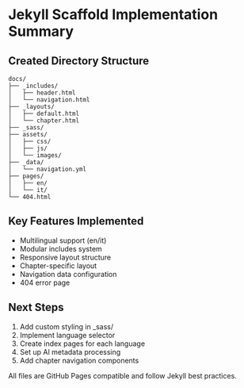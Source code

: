 
# Jekyll Scaffold Implementation Summary

## Created Directory Structure
```
docs/
├── _includes/
│   ├── header.html
│   └── navigation.html
├── _layouts/
│   ├── default.html
│   └── chapter.html
├── _sass/
├── assets/
│   ├── css/
│   ├── js/
│   └── images/
├── _data/
│   └── navigation.yml
├── pages/
│   ├── en/
│   └── it/
└── 404.html
```

## Key Features Implemented
- Multilingual support (en/it)
- Modular includes system
- Responsive layout structure
- Chapter-specific layout
- Navigation data configuration
- 404 error page

## Next Steps
1. Add custom styling in _sass/
2. Implement language selector
3. Create index pages for each language
4. Set up AI metadata processing
5. Add chapter navigation components

All files are GitHub Pages compatible and follow Jekyll best practices.
